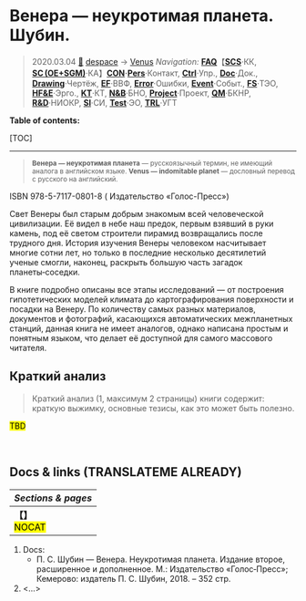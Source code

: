 # Венера — неукротимая планета. Шубин.
> 2020.03.04 [🚀](../../index/index.md) [despace](index.md) → [Venus](venus.md)
> *Navigation:*
> **[FAQ](faq.md)**【**[SCS](scs.md)**·КК, **[SC (OE+SGM)](sc.md)**·КА】**[CON](contact.md)·[Pers](person.md)**·Контакт, **[Ctrl](control.md)**·Упр., **[Doc](doc.md)**·Док., **[Drawing](drawing.md)**·Чертёж, **[EF](ef.md)**·ВВФ, **[Error](error.md)**·Ошибки, **[Event](event.md)**·Событ., **[FS](fs.md)**·ТЭО, **[HF&E](hfe.md)**·Эрго., **[KT](kt.md)**·КТ, **[N&B](nnb.md)**·БНО, **[Project](project.md)**·Проект, **[QM](qm.md)**·БКНР, **[R&D](rnd.md)**·НИОКР, **[SI](si.md)**·СИ, **[Test](test.md)**·ЭО, **[TRL](trl.md)**·УГТ

**Table of contents:**

[TOC]

---

> <small>**Венера — неукротимая планета** — русскоязычный термин, не имеющий аналога в английском языке. **Venus — indomitable planet** — дословный перевод с русского на английский.</small>

ISBN 978-5-7117-0801-8 ( Издательство «Голос-Пресс»)

Свет Венеры был старым добрым знакомым всей человеческой цивилизации. Её видел в небе наш предок, первым взявший в руки камень, под её светом строители пирамид возвращались после трудного дня. История изучения Венеры человеком насчитывает многие сотни лет, но только в последние несколько десятилетий ученые смогли, наконец, раскрыть большую часть загадок планеты‑соседки.

В книге подробно описаны все этапы исследований — от построения гипотетических моделей климата до картографирования поверхности и посадки на Венеру. По количеству самых разных материалов, документов и фотографий, касающихся автоматических межпланетных станций, данная книга не имеет аналогов, однако написана простым и понятным языком, что делает её доступной для самого массового читателя.



## Краткий анализ
> Краткий анализ (1, максимум 2 страницы) книги содержит: краткую выжимку, основные тезисы, как это может быть полезно.

<mark>TBD</mark>



<p style="page-break-after:always"> </p>

## Docs & links (TRANSLATEME ALREADY)
|*Sections & pages*|
|:-|
|**【[](.md)】**<br> <mark>NOCAT</mark>|

   1. Docs:
      - П. С. Шубин — Венера. Неукротимая планета. Издание второе, расширенное и дополненное. М.: Издательство «Голос‑Пресс»; Кемерово: издатель П. С. Шубин, 2018. – 352 стр.
   1. <…>
